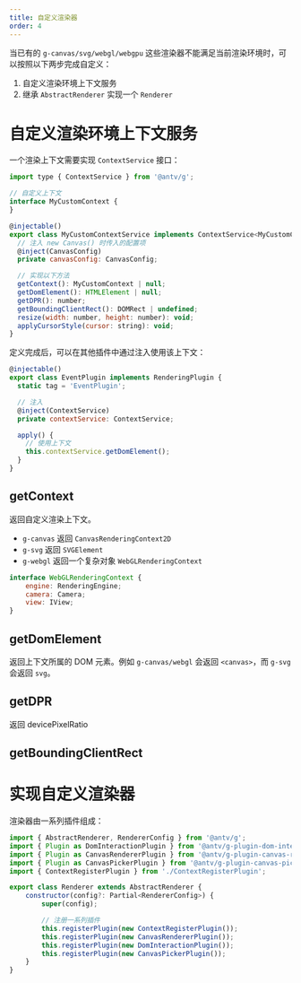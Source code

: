 ```yaml
---
title: 自定义渲染器
order: 4
---
```


当已有的 `g-canvas/svg/webgl/webgpu` 这些渲染器不能满足当前渲染环境时，可以按照以下两步完成自定义：

1. 自定义渲染环境上下文服务
2. 继承 `AbstractRenderer` 实现一个 `Renderer`

# 自定义渲染环境上下文服务

一个渲染上下文需要实现 `ContextService` 接口：

```js
import type { ContextService } from '@antv/g';

// 自定义上下文
interface MyCustomContext {
}

@injectable()
export class MyCustomContextService implements ContextService<MyCustomContext> {
  // 注入 new Canvas() 时传入的配置项
  @inject(CanvasConfig)
  private canvasConfig: CanvasConfig;

  // 实现以下方法
  getContext(): MyCustomContext | null;
  getDomElement(): HTMLElement | null;
  getDPR(): number;
  getBoundingClientRect(): DOMRect | undefined;
  resize(width: number, height: number): void;
  applyCursorStyle(cursor: string): void;
}
```

定义完成后，可以在其他插件中通过注入使用该上下文：

```js
@injectable()
export class EventPlugin implements RenderingPlugin {
  static tag = 'EventPlugin';

  // 注入
  @inject(ContextService)
  private contextService: ContextService;

  apply() {
    // 使用上下文
    this.contextService.getDomElement();
  }
}
```

## getContext

返回自定义渲染上下文。

-   `g-canvas` 返回 `CanvasRenderingContext2D`
-   `g-svg` 返回 `SVGElement`
-   `g-webgl` 返回一个复杂对象 `WebGLRenderingContext`

```js
interface WebGLRenderingContext {
    engine: RenderingEngine;
    camera: Camera;
    view: IView;
}
```

## getDomElement

返回上下文所属的 DOM 元素。例如 `g-canvas/webgl` 会返回 `<canvas>`，而 `g-svg` 会返回 `svg`。

## getDPR

返回 devicePixelRatio

## getBoundingClientRect

# 实现自定义渲染器

渲染器由一系列插件组成：

```js
import { AbstractRenderer, RendererConfig } from '@antv/g';
import { Plugin as DomInteractionPlugin } from '@antv/g-plugin-dom-interaction';
import { Plugin as CanvasRendererPlugin } from '@antv/g-plugin-canvas-renderer';
import { Plugin as CanvasPickerPlugin } from '@antv/g-plugin-canvas-picker';
import { ContextRegisterPlugin } from './ContextRegisterPlugin';

export class Renderer extends AbstractRenderer {
    constructor(config?: Partial<RendererConfig>) {
        super(config);

        // 注册一系列插件
        this.registerPlugin(new ContextRegisterPlugin());
        this.registerPlugin(new CanvasRendererPlugin());
        this.registerPlugin(new DomInteractionPlugin());
        this.registerPlugin(new CanvasPickerPlugin());
    }
}
```
